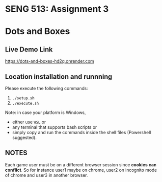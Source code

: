 # SENG 513: Assignment 3
# Dots and Boxes

## Live Demo Link

https://dots-and-boxes-hd2q.onrender.com

## Location installation and runnning

Please execute the following commands:
1. `./setup.sh`
2. `./execute.sh`

Note: in case your platform is Windows, 
- either use `WSL` or 
- any terminal that supports bash scripts or
- simply copy and run the commands inside the shell files (Powershell suggested).

## NOTES

Each game user must be on a different browser session since **cookies can conflict**. So for instance user1 maybe on chrome, user2 on incognito mode of chrome and user3 in another browser.

